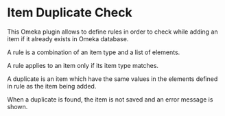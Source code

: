 # Item Duplicate Check

This Omeka plugin allows to define rules in order to check while adding an item
if it already exists in Omeka database.

A rule is a combination of an item type and a list of elements.

A rule applies to an item only if its item type matches.

A duplicate is an item which have the same values in the elements defined in
rule as the item being added.

When a duplicate is found, the item is not saved and an error message is shown.
